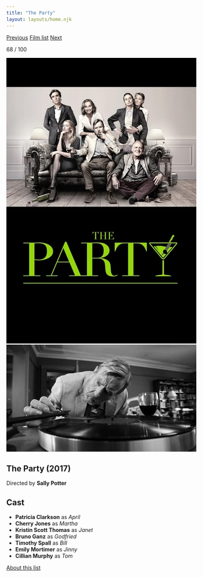 ```yaml
---
title: "The Party"
layout: layouts/home.njk
---
```


<nav class="films">
  <a class="prev" href="../maudie">Previous</a>
  <a href="../">Film list</a>
  <a class="next" href="../lucky">Next</a>
</nav>

<p>68 / 100</p>

<article class="film">
  <div class="backdrop-and-poster">
    <img class="poster" src="../films/posters/the-party.jpg" alt="">
    <img class="backdrop" src="../films/backdrops/the-party.jpg" alt="">
  </div>

  <h1>The Party (2017)</h1>

  <p class="director">
    Directed by <strong>Sally Potter</strong>
  </p>


  <h2>
    Cast
  </h2>
  <ul>
    <li><strong>Patricia Clarkson</strong> as <em>April</em></li>
<li><strong>Cherry Jones</strong> as <em>Martha</em></li>
<li><strong>Kristin Scott Thomas</strong> as <em>Janet</em></li>
<li><strong>Bruno Ganz</strong> as <em>Godfried</em></li>
<li><strong>Timothy Spall</strong> as <em>Bill</em></li>
<li><strong>Emily Mortimer</strong> as <em>Jinny</em></li>
<li><strong>Cillian Murphy</strong> as <em>Tom</em></li>
  </ul>
</article>
<footer>
  <a href="../about">About this list</a>
</footer>
